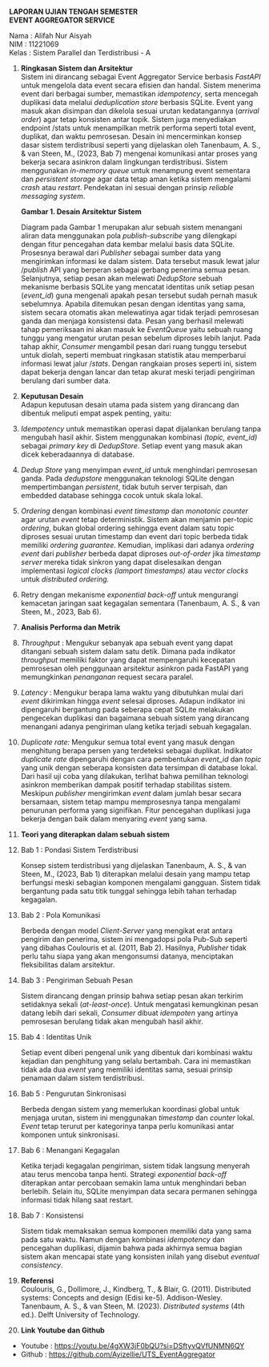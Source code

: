 **LAPORAN UJIAN TENGAH SEMESTER**   
**EVENT AGGREGATOR SERVICE**


Nama	: Alifah Nur Aisyah  
NIM	: 11221069  
Kelas	: Sistem Parallel dan Terdistribusi \- A


1. **Ringkasan Sistem dan Arsitektur**  
   Sistem ini dirancang sebagai Event Aggregator Service berbasis *FastAPI* untuk mengelola data event secara efisien dan handal. Sistem menerima event dari berbagai sumber, memastikan *idempotency*, serta mencegah duplikasi data melalui *deduplication store* berbasis SQLite. Event yang masuk akan disimpan dan dikelola sesuai urutan kedatangannya (*arrival order*) agar tetap konsisten antar topik. Sistem juga menyediakan endpoint /stats untuk menampilkan metrik performa seperti total event, duplikat, dan waktu pemrosesan. Desain ini mencerminkan konsep dasar sistem terdistribusi seperti yang dijelaskan oleh  Tanenbaum, A. S., & van Steen, M., (2023, Bab 7\) mengenai komunikasi antar proses yang bekerja secara asinkron dalam lingkungan terdistribusi. Sistem menggunakan *in-memory queue* untuk menampung event sementara dan *persistent storage* agar data tetap aman ketika sistem mengalami *crash* atau *restart*. Pendekatan ini sesuai dengan prinsip *reliable messaging system*.  
     
     
     
     
     
     
     
     
 


   **Gambar 1\. Desain Arsitektur Sistem**

   Diagram pada Gambar 1 merupakan alur sebuah sistem menangani aliran data menggunakan pola *publish-subscribe* yang dilengkapi dengan fitur pencegahan data kembar melalui basis data SQLite. Prosesnya berawal dari *Publisher* sebagai sumber data yang mengirimkan informasi ke dalam sistem. Data tersebut masuk lewat jalur /*publish* API yang berperan sebagai gerbang penerima semua pesan. Selanjutnya, setiap pesan akan melewati *DedupStore* sebuah mekanisme berbasis SQLite yang mencatat identitas unik setiap pesan (*event\_id*) guna mengenali apakah pesan tersebut sudah pernah masuk sebelumnya. Apabila ditemukan pesan dengan identitas yang sama, sistem secara otomatis akan melewatinya agar tidak terjadi pemrosesan ganda dan menjaga konsistensi data. Pesan yang berhasil melewati tahap pemeriksaan ini akan masuk ke *EventQueue* yaitu sebuah ruang tunggu yang mengatur urutan pesan sebelum diproses lebih lanjut. Pada tahap akhir, *Consumer* mengambil pesan dari ruang tunggu tersebut untuk diolah, seperti membuat ringkasan statistik atau memperbarui informasi lewat jalur /*stats*. Dengan rangkaian proses seperti ini, sistem dapat bekerja dengan lancar dan tetap akurat meski terjadi pengiriman berulang dari sumber data.

2. **Keputusan Desain**  
   Adapun keputusan desain utama pada sistem yang dirancang dan dibentuk meliputi empat aspek penting, yaitu:   
1. *Idempotency* untuk memastikan operasi dapat dijalankan berulang tanpa mengubah hasil akhir. Sistem menggunakan kombinasi *(topic, event\_id)* sebagai *primary key* di *DedupStore*. Setiap event yang masuk akan dicek keberadaannya di database.  
2. *Dedup Store* yang menyimpan *event\_id* untuk menghindari pemrosesan ganda. Pada *dedupstore* menggunakan teknologi SQLite dengan mempertimbangan *persistent*, tidak butuh server terpisah, dan embedded database sehingga cocok untuk skala lokal.  
3. *Ordering* dengan kombinasi *event timestamp* dan *monotonic counter* agar urutan *event* tetap deterministik. Sistem akan menjamin per-topic *ordering*, bukan global ordering sehingga event dalam satu topic diproses sesuai urutan timestamp dan event dari topic berbeda tidak memiliki *ordering guarantee*. Kemudian, implikasi dari adanya *ordering event* dari *publisher* berbeda dapat diproses *out-of-order* jika *timestamp server* mereka tidak sinkron yang dapat diselesaikan dengan implementasi *logical clocks* *(lamport timestamps)* atau *vector clocks* untuk *distributed ordering.*  
4. Retry dengan mekanisme *exponential back-off* untuk mengurangi kemacetan jaringan saat kegagalan sementara (Tanenbaum, A. S., & van Steen, M., 2023, Bab 6).

   

3. **Analisis Performa dan Metrik**  
1. *Throughput* : Mengukur sebanyak apa sebuah event yang dapat ditangani sebuah sistem dalam satu detik. Dimana pada indikator *throughput* memiliki faktor yang dapat mempengaruhi kecepatan pemrosesan oleh penggunaan arsitektur asinkron pada FastAPI yang memungkinkan *penanganan* request secara paralel.  
2. *Latency* : Mengukur berapa lama waktu yang dibutuhkan mulai dari *event* dikirimkan hingga *event* selesai diproses. Adapun indikator ini dipengaruhi bergantung pada seberapa cepat SQLite melakukan pengecekan duplikasi dan bagaimana sebuah sistem yang dirancang menangani adanya pengiriman ulang ketika terjadi sebuah kegagalan.  
3. *Duplicate rate:* Mengukur semua total event yang masuk dengan menghitung berapa persen yang terdeteksi sebagai duplikat. Indikator *duplicate rate* dipengaruhi dengan cara pembentukan *event\_id* dan *topic* yang unik dengan seberapa konsisten data tersimpan di database lokal.  
   Dari hasil uji coba yang dilakukan, terlihat bahwa pemilihan teknologi asinkron memberikan dampak positif terhadap stabilitas sistem. Meskipun *publisher* mengirimkan *event* dalam jumlah besar secara bersamaan, sistem tetap mampu memprosesnya tanpa mengalami penurunan performa yang signifikan. Fitur pencegahan duplikasi juga bekerja dengan baik dalam menyaring *event* yang sama.  
     
4. **Teori yang diterapkan dalam sebuah sistem**  
1. Bab 1 : Pondasi Sistem Terdistribusi

   Konsep sistem terdistribusi yang dijelaskan  Tanenbaum, A. S., & van Steen, M., (2023, Bab 1\) diterapkan melalui desain yang mampu tetap berfungsi meski sebagian komponen mengalami gangguan. Sistem tidak bergantung pada satu titik tunggal sehingga lebih tahan terhadap kegagalan.

2. Bab 2 : Pola Komunikasi

   Berbeda dengan model *Client-Server* yang mengikat erat antara pengirim dan penerima, sistem ini mengadopsi pola Pub-Sub seperti yang dibahas Coulouris et al. (2011, Bab 2). Hasilnya, *Publisher* tidak perlu tahu siapa yang akan mengonsumsi datanya, menciptakan fleksibilitas dalam arsitektur.

3. Bab 3 : Pengiriman Sebuah Pesan

   Sistem dirancang dengan prinsip bahwa setiap pesan akan terkirim setidaknya sekali (*at-least-once*). Untuk mengatasi kemungkinan pesan datang lebih dari sekali, *Consumer* dibuat *idempoten* yang artinya pemrosesan berulang tidak akan mengubah hasil akhir.

4. Bab 4 : Identitas Unik

   Setiap event diberi pengenal unik yang dibentuk dari kombinasi waktu kejadian dan penghitung yang selalu bertambah. Cara ini memastikan tidak ada dua *event* yang memiliki identitas sama, sesuai prinsip penamaan dalam sistem terdistribusi.

5. Bab 5 : Pengurutan Sinkronisasi

   Berbeda dengan sistem yang memerlukan koordinasi global untuk menjaga urutan, sistem ini menggunakan *timestamp* dan *counter* lokal. *Event* tetap terurut per kategorinya tanpa perlu komunikasi antar komponen untuk sinkronisasi.

6. Bab 6 : Menangani Kegagalan

   Ketika terjadi kegagalan pengiriman, sistem tidak langsung menyerah atau terus mencoba tanpa henti. Strategi *exponential back-off* diterapkan antar percobaan semakin lama untuk menghindari beban berlebih. Selain itu, SQLite menyimpan data secara permanen sehingga informasi tidak hilang saat restart.

7. Bab 7 : Konsistensi 

   Sistem tidak memaksakan semua komponen memiliki data yang sama pada satu waktu. Namun dengan kombinasi *idempotency* dan pencegahan duplikasi, dijamin bahwa pada akhirnya semua bagian sistem akan mencapai state yang konsisten inilah yang disebut *eventual consistency*.

   

5. **Referensi**  
   Coulouris, G., Dollimore, J., Kindberg, T., & Blair, G. (2011). Distributed systems: Concepts and design (Edisi ke-5). Addison-Wesley.  
   Tanenbaum, A. S., & van Steen, M. (2023). *Distributed systems* (4th ed.). Delft University of Technology.

   

6. **Link Youtube dan Github**  
- Youtube : https://youtu.be/4gXW3jF0bQU?si=DSftyvQVfUNMN6QY  
- Github : https://github.com/Ayizellie/UTS_EventAggregator

